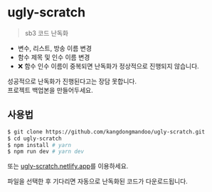# ugly-scratch

> sb3 코드 난독화

- 변수, 리스트, 방송 이름 변경
- 함수 제목 및 인수 이름 변경
- ❌ 함수 인수 이름이 중복되면 난독화가 정상적으로 진행되지 않습니다.

성공적으로 난독화가 진행된다고는 장담 못합니다.  
프로젝트 백업본을 만들어두세요.

## 사용법

```bash
$ git clone https://github.com/kangdongmandoo/ugly-scratch.git
$ cd ugly-scratch
$ npm install # yarn
$ npm run dev # yarn dev
```

또는 [ugly-scratch.netlify.app](https://ugly-scratch.netlify.app/)를 이용하세요.

파일을 선택한 후 기다리면 자동으로 난독화된 코드가 다운로드됩니다.

